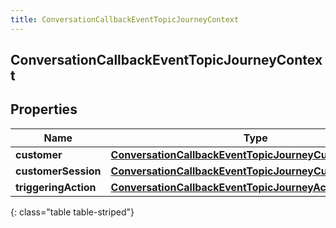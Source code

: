 ```yaml
---
title: ConversationCallbackEventTopicJourneyContext
---
```

## ConversationCallbackEventTopicJourneyContext


## Properties

| Name | Type | Description | Notes |
| ------------ | ------------- | ------------- | ------------- |
| **customer** | [**ConversationCallbackEventTopicJourneyCustomer**](ConversationCallbackEventTopicJourneyCustomer.html) |  |  [optional] |
| **customerSession** | [**ConversationCallbackEventTopicJourneyCustomerSession**](ConversationCallbackEventTopicJourneyCustomerSession.html) |  |  [optional] |
| **triggeringAction** | [**ConversationCallbackEventTopicJourneyAction**](ConversationCallbackEventTopicJourneyAction.html) |  |  [optional] |
{: class="table table-striped"}



